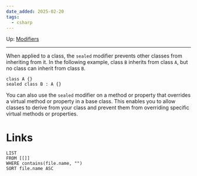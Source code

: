 ```yaml
---
date_added: 2025-02-20
tags:
  - csharp
---
```

Up: [Modifiers](Modifiers.md)
___
 When applied to a class, the `sealed` modifier prevents other classes from inheriting from it. In the following example, class `B` inherits from class `A`, but no class can inherit from class `B`.
 
```
class A {}
sealed class B : A {}
```

You can also use the `sealed` modifier on a method or property that overrides a virtual method or property in a base class. This enables you to allow classes to derive from your class and prevent them from overriding specific virtual methods or properties.
# Links
```dataview
LIST
FROM [[]]
WHERE contains(file.name, "")
SORT file.name ASC
```
